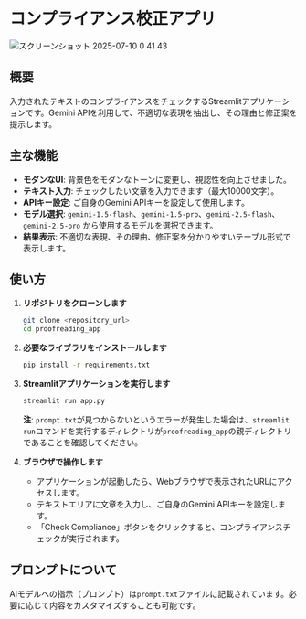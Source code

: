 # コンプライアンス校正アプリ
![スクリーンショット 2025-07-10 0 41 43](https://github.com/user-attachments/assets/17bcddc5-150a-4012-9b0b-86ecefc6a46c)

## 概要

入力されたテキストのコンプライアンスをチェックするStreamlitアプリケーションです。Gemini APIを利用して、不適切な表現を抽出し、その理由と修正案を提示します。

## 主な機能

- **モダンなUI**: 背景色をモダンなトーンに変更し、視認性を向上させました。
- **テキスト入力**: チェックしたい文章を入力できます（最大10000文字）。
- **APIキー設定**: ご自身のGemini APIキーを設定して使用します。
- **モデル選択**: `gemini-1.5-flash`、`gemini-1.5-pro`、`gemini-2.5-flash`、`gemini-2.5-pro` から使用するモデルを選択できます。
- **結果表示**: 不適切な表現、その理由、修正案を分かりやすいテーブル形式で表示します。

## 使い方

1. **リポジトリをクローンします**

   ```bash
   git clone <repository_url>
   cd proofreading_app
   ```

2. **必要なライブラリをインストールします**

   ```bash
   pip install -r requirements.txt
   ```

3. **Streamlitアプリケーションを実行します**

   ```bash
   streamlit run app.py
   ```
   **注**: `prompt.txt`が見つからないというエラーが発生した場合は、`streamlit run`コマンドを実行するディレクトリが`proofreading_app`の親ディレクトリであることを確認してください。

4. **ブラウザで操作します**

   - アプリケーションが起動したら、Webブラウザで表示されたURLにアクセスします。
   - テキストエリアに文章を入力し、ご自身のGemini APIキーを設定します。
   - 「Check Compliance」ボタンをクリックすると、コンプライアンスチェックが実行されます。

## プロンプトについて

AIモデルへの指示（プロンプト）は`prompt.txt`ファイルに記載されています。必要に応じて内容をカスタマイズすることも可能です。
